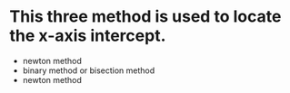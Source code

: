 # This three method is used to locate the x-axis intercept.

- newton method
- binary method or bisection method
- newton method
